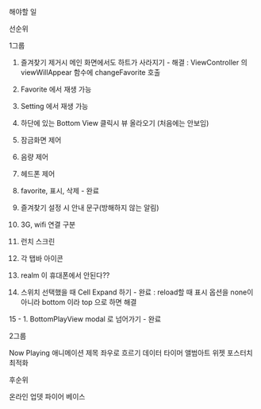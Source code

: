 해야할 일

선순위

1그룹



1. 즐겨찾기 제거시 메인 화면에서도 하트가 사라지기 - 해결
: ViewController 의 viewWillAppear 함수에 changeFavorite 호출

2. Favorite 에서 재생 가능 

3. Setting 에서 재생 가능

4. 하단에 있는 Bottom View 클릭시 뷰 올라오기 (처음에는 안보임) 

5. 잠금화면 제어

6. 음량 제어

7. 헤드폰 제어

8. favorite, 표시, 삭제  - 완료

9. 즐겨찾기 설정 시 안내 문구(방해하지 않는 알림)

10. 3G, wifi 연결 구분

11. 런치 스크린

12. 각 탭바 아이콘


13. realm 이 휴대폰에서 안된다??


14. 스위치 선택했을 때 Cell Expand 하기 - 완료 
: reload할 때 표시 옵션을 none이 아니라 bottom 이라 top 으로 하면 해결

15 - 1. BottomPlayView modal 로 넘어가기 - 완료



2그룹

Now Playing 애니메이션
제목 좌우로 흐르기 
데이터 타이머
앨범아트
위젯
포스터치
최적화



후순위

온라인 업뎃
파이어 베이스

